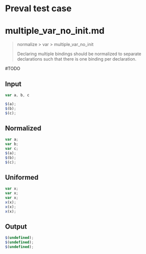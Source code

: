 # Preval test case

# multiple_var_no_init.md

> normalize > var > multiple_var_no_init
>
> Declaring multiple bindings should be normalized to separate declarations such that there is one binding per declaration.

#TODO

## Input

`````js filename=intro
var a, b, c

$(a);
$(b);
$(c);
`````

## Normalized

`````js filename=intro
var a;
var b;
var c;
$(a);
$(b);
$(c);
`````

## Uniformed

`````js filename=intro
var x;
var x;
var x;
x(x);
x(x);
x(x);
`````

## Output

`````js filename=intro
$(undefined);
$(undefined);
$(undefined);
`````

